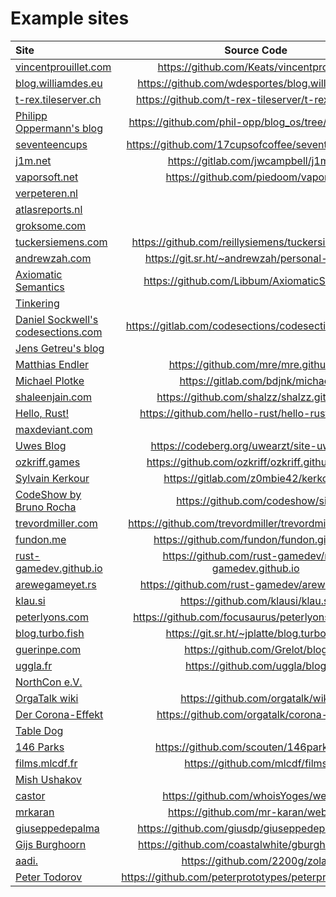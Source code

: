 # Example sites

| Site                                                               |                   Source Code                            |
|:-------------------------------------------------------------------|:--------------------------------------------------------:|
| [vincentprouillet.com](https://www.vincentprouillet.com/)          | https://github.com/Keats/vincentprouillet/               |
| [blog.williamdes.eu](http://blog.williamdes.eu/)                   | https://github.com/wdesportes/blog.williamdes.eu         |
| [t-rex.tileserver.ch](https://t-rex.tileserver.ch)                 | https://github.com/t-rex-tileserver/t-rex-website/       |
| [Philipp Oppermann's blog](https://os.phil-opp.com/)               | https://github.com/phil-opp/blog_os/tree/master/blog     |
| [seventeencups](https://www.seventeencups.net)                     | https://github.com/17cupsofcoffee/seventeencups.net      |
| [j1m.net](https://j1m.net)                                         | https://gitlab.com/jwcampbell/j1mnet                     |
| [vaporsoft.net](http://vaporsoft.net)                              | https://github.com/piedoom/vaporsoft                     |
| [verpeteren.nl](http://www.verpeteren.nl)                          |                                                          |
| [atlasreports.nl](http://www.atlasreports.nl)                      |                                                          |
| [groksome.com](http://www.groksome.com)                            |                                                          |
| [tuckersiemens.com](https://tuckersiemens.com)                     | https://github.com/reillysiemens/tuckersiemens.com       |
| [andrewzah.com](https://andrewzah.com)                             | https://git.sr.ht/~andrewzah/personal-site/tree          |
| [Axiomatic Semantics](https://axiomatic.neophilus.net)             | https://github.com/Libbum/AxiomaticSemantics             |
| [Tinkering](https://tinkering.xyz)                                 |                                                          |
| [Daniel Sockwell's codesections.com](https://www.codesections.com) | https://gitlab.com/codesections/codesections-website     |
| [Jens Getreu's blog](https://blog.getreu.net)                      |                                                          |
| [Matthias Endler](https://endler.dev)                              | https://github.com/mre/mre.github.io                     |
| [Michael Plotke](https://michael.plotke.me)                        | https://gitlab.com/bdjnk/michael                         |
| [shaleenjain.com](https://shaleenjain.com)                         | https://github.com/shalzz/shalzz.github.io               |
| [Hello, Rust!](https://hello-rust.show)                            | https://github.com/hello-rust/hello-rust.github.io       |
| [maxdeviant.com](https://maxdeviant.com/)                          |                                                          |
| [Uwes Blog](https://uwe-arzt.de)                                   | https://codeberg.org/uwearzt/site-uwe-arzt               |
| [ozkriff.games](https://ozkriff.games)                             | https://github.com/ozkriff/ozkriff.github.io-src         |
| [Sylvain Kerkour](https://kerkour.fr)                              | https://gitlab.com/z0mbie42/kerkour.fr                   |
| [CodeShow by Bruno Rocha](https://codeshow.com.br)                 | https://github.com/codeshow/site                         |
| [trevordmiller.com](https://trevordmiller.com)                     | https://github.com/trevordmiller/trevordmiller.github.io |
| [fundon.me](https://fundon.me/)                                    | https://github.com/fundon/fundon.github.io               |
| [rust-gamedev.github.io](https://rust-gamedev.github.io)           | https://github.com/rust-gamedev/rust-gamedev.github.io   |
| [arewegameyet.rs](http://arewegameyet.rs)                          | https://github.com/rust-gamedev/arewegameyet             |
| [klau.si](https://klau.si)                                         | https://github.com/klausi/klau.si                        |
| [peterlyons.com](https://peterlyons.com)                           | https://github.com/focusaurus/peterlyons.com-zola        |
| [blog.turbo.fish](https://blog.turbo.fish)                         | https://git.sr.ht/~jplatte/blog.turbo.fish               |
| [guerinpe.com](https://guerinpe.com)                               | https://github.com/Grelot/blog                           |
| [uggla.fr](https://uggla.fr)                                       | https://github.com/uggla/blog                            |
| [NorthCon e.V.](https://verein.northcon.de/)                       |                                                          |
| [OrgaTalk wiki](https://wiki.orgatalk.de/)                         | https://github.com/orgatalk/wiki                         |
| [Der Corona-Effekt](https://corona-effekt.orgatalk.de/)            | https://github.com/orgatalk/corona-effekt                |
| [Table Dog](https://table.dog/blog/)                               |                                                          |
| [146 Parks](https://146parks.blog/)                                | https://github.com/scouten/146parks.blog                 |
| [films.mlcdf.fr](https://films.mlcdf.fr)                           | https://github.com/mlcdf/films                           |
| [Mish Ushakov](https://mish.co)                                    |                                                          |
| [castor](https://castorisdead.xyz)                                 | https://github.com/whoisYoges/website                    |
| [mrkaran](https://mrkaran.dev)                                     | https://github.com/mr-karan/website                      |
| [giuseppedepalma](https://giuseppedepalma.com/)                    | https://github.com/giusdp/giuseppedepalma.com/           |
| [Gijs Burghoorn](https://gburghoorn.com)                           | https://github.com/coastalwhite/gburghoorn.com/          |
| [aadi.](https://aadi.net.in)                                       | https://github.com/2200g/zola/                           |
| [Peter Todorov](https://peterprototypes.com/)                      | https://github.com/peterprototypes/peterprototypes.com   |